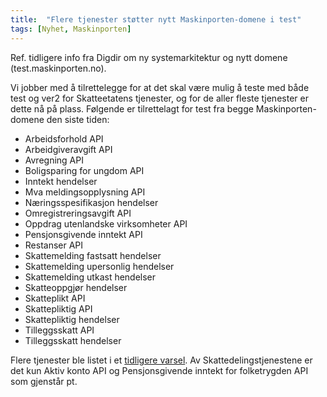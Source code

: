```yaml
---
title:  "Flere tjenester støtter nytt Maskinporten-domene i test"
tags: [Nyhet, Maskinporten]
---
```


Ref. tidligere info fra Digdir om ny systemarkitektur og nytt domene (test.maskinporten.no).

Vi jobber med å tilrettelegge for at det skal være mulig å teste med både test og ver2 for Skatteetatens tjenester, og for de aller fleste tjenester er dette nå på plass.
Følgende er tilrettelagt for test fra begge Maskinporten-domene den siste tiden:
* Arbeidsforhold API
* Arbeidgiveravgift API
* Avregning API
* Boligsparing for ungdom API
* Inntekt hendelser
* Mva meldingsopplysning API
* Næringsspesifikasjon hendelser
* Omregistreringsavgift API
* Oppdrag utenlandske virksomheter API
* Pensjonsgivende inntekt API
* Restanser API
* Skattemelding fastsatt hendelser
* Skattemelding upersonlig hendelser
* Skattemelding utkast hendelser
* Skatteoppgjør hendelser
* Skatteplikt API
* Skattepliktig API
* Skattepliktig hendelser
* Tilleggsskatt API
* Tilleggsskatt hendelser

Flere tjenester ble listet i et [tidligere varsel](2023-03-07-nytt-domene.md).
Av Skattedelingstjenestene er det kun Aktiv konto API og Pensjonsgivende inntekt for folketrygden API som gjenstår pt.
